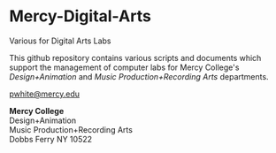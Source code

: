 # Mercy-Digital-Arts  
Various for Digital Arts Labs  

This github repository contains various scripts and documents which support the management of computer labs for Mercy College's *Design+Animation* and *Music Production+Recording Arts* departments.

pwhite@mercy.edu

**Mercy College**  
Design+Animation  
Music Production+Recording Arts  
Dobbs Ferry NY  10522  

